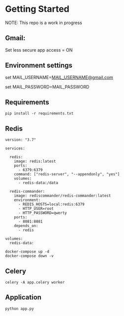 # Getting Started

NOTE: This repo is a work in progress


## Gmail:

Set less secure app access = ON

## Environment settings

set MAIL_USERNAME=MAIL_USERNAME@gmail.com

set MAIL_PASSWORD=MAIL_PASSWORD

## Requirements

```
pip install -r requirements.txt
```

## Redis

```
version: "3.7"

services:

  redis:
    image: redis:latest
    ports:
      - 6379:6379
    command: ["redis-server", "--appendonly", "yes"]
    volumes:
      - redis-data:/data

  redis-commander:
    image: rediscommander/redis-commander:latest
    environment:
      - REDIS_HOSTS=local:redis:6379
      - HTTP_USER=root
      - HTTP_PASSWORD=qwerty
    ports:
      - 8081:8081
    depends_on:
      - redis
    
volumes:
  redis-data:
```

```
docker-compose up -d
docker-compose down -v
```

## Celery

```
celery -A app.celery worker
```

## Application

```
python app.py
```